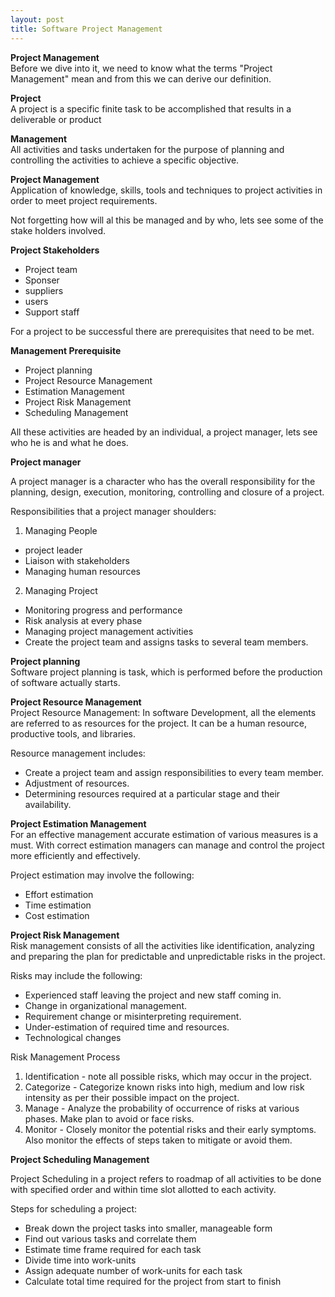 ```yaml
---
layout: post
title: Software Project Management
---
```


**Project Management**<br>
Before we dive into it, we need to know what the terms "Project Management" mean and from this we can derive our definition.

**Project**<br>
A project is a specific finite task to be accomplished that results in a deliverable or product

**Management**<br>
All activities and tasks undertaken for the purpose of planning and controlling the activities to achieve a specific objective.

**Project Management**<br>
Application of knowledge, skills, tools and techniques to project activities in order to meet project requirements.

Not forgetting how will al this be managed and by who, lets see some of the stake holders involved.

**Project Stakeholders**

- Project team
- Sponser
- suppliers
- users
- Support staff

For a project to be successful there are prerequisites that need to be met.

**Management Prerequisite**

- Project planning
- Project Resource Management
- Estimation Management
- Project Risk Management
- Scheduling Management

All these activities are headed by an individual, a project manager, lets see who he is and what he does.

**Project manager**

A project manager is a character who has the overall responsibility for the planning, design, execution, monitoring, controlling and closure of a project.

Responsibilities that a project manager shoulders:

1. Managing People
- project leader
- Liaison with stakeholders
- Managing human resources

2. Managing Project
- Monitoring progress and performance
- Risk analysis at every phase
- Managing project management activities
- Create the project team and assigns tasks to several team members.

**Project planning**<br>
Software project planning is task, which is performed before the production of software actually starts.

**Project Resource Management**<br>
Project Resource Management: In software Development, all the elements are referred to as resources for the project. It can be a human resource, productive tools, and libraries.

Resource management includes:

- Create a project team and assign responsibilities to every team member.
- Adjustment of resources.
- Determining resources required at a particular stage and their availability.

**Project Estimation Management**<br>
For an effective management accurate estimation of various measures is a must. With correct estimation managers can manage and control the project more efficiently and effectively.

Project estimation may involve the following:

- Effort estimation
- Time estimation
- Cost estimation

**Project Risk Management**<br>
Risk management consists of all the activities like identification, analyzing and preparing the plan for predictable and unpredictable risks in the project.

Risks may include the following:
- Experienced staff leaving the project and new staff coming in.
- Change in organizational management.
- Requirement change or misinterpreting requirement.
- Under-estimation of required time and resources.
- Technological changes

Risk Management Process
1. Identification - note all possible risks, which may occur in the project.
2. Categorize - Categorize known risks into high, medium and low risk intensity as per their possible impact on the project.
3. Manage - Analyze the probability of occurrence of risks at various phases. Make plan to avoid or face risks.
4. Monitor - Closely monitor the potential risks and their early symptoms. Also monitor the effects of steps taken to mitigate or avoid them.

**Project Scheduling Management**

Project Scheduling in a project refers to roadmap of all activities to be done with specified order and within time slot allotted to each activity.

Steps for scheduling a project:

- Break down the project tasks into smaller, manageable form
- Find out various tasks and correlate them
- Estimate time frame required for each task
- Divide time into work-units
- Assign adequate number of work-units for each task
- Calculate total time required for the project from start to finish
